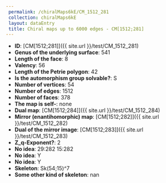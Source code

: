 ```yaml
--- 
 permalink: /chiralMaps6kE/CM_1512_281 
 collection: chiralMaps6kE
 layout: dataEntry
 title: Chiral maps up to 6000 edges - CM[1512;281]
---
```


- **ID**: [CM[1512;281]]({{ site.url }}/test/CM_1512_281)
- **Genus of the underlying surface**: 541
- **Length of the face**: 8
- **Valency**: 56
- **Length of the Petrie polygon**: 42
- **Is the automorphism group solvable?**: S
- **Number of vertices**: 54
- **Number of edges**: 1512
- **Number of faces**: 378
- **The map is self-**: none
- **Dual map**: [CM[1512;284]]({{ site.url }}/test/CM_1512_284)
- **Mirror (enantihomorphic) map**: [CM[1512;282]]({{ site.url }}/test/CM_1512_282)
- **Dual of the mirror image**: [CM[1512;283]]({{ site.url }}/test/CM_1512_283)
- **Z_q-Exponent?**: 2
- **No idea**:  29:282 15:282
- **No idea**: Y
- **No idea**: Y
- **Skeleton**: Sk(54;15)^7
- **Some other kind of skeleton**: nan
